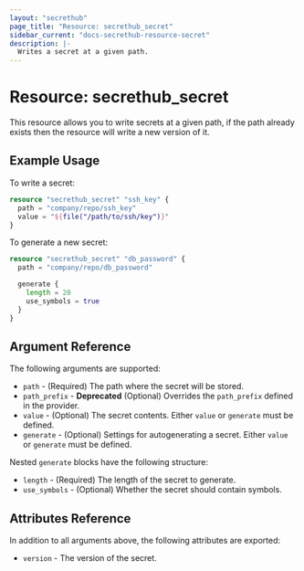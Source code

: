 ```yaml
---
layout: "secrethub"
page_title: "Resource: secrethub_secret"
sidebar_current: "docs-secrethub-resource-secret"
description: |-
  Writes a secret at a given path.
---
```


# Resource: secrethub_secret

This resource allows you to write secrets at a given path, if the path already exists then the resource will write a new version of it.

## Example Usage

To write a secret:

```terraform
resource "secrethub_secret" "ssh_key" {
  path = "company/repo/ssh_key"
  value = "${file("/path/to/ssh/key")}"
}
```

To generate a new secret:

```terraform
resource "secrethub_secret" "db_password" {
  path = "company/repo/db_password"

  generate {
    length = 20
    use_symbols = true
  }
}
```

## Argument Reference

The following arguments are supported:

* `path` - (Required) The path where the secret will be stored.
* `path_prefix` - **Deprecated** (Optional) Overrides the `path_prefix` defined in the provider.
* `value` - (Optional) The secret contents. Either `value` or `generate` must be defined.
* `generate` - (Optional) Settings for autogenerating a secret. Either `value` or `generate` must be defined.

Nested `generate` blocks have the following structure:

* `length` - (Required) The length of the secret to generate.
* `use_symbols` - (Optional) Whether the secret should contain symbols.

## Attributes Reference

In addition to all arguments above, the following attributes are exported:

* `version` - The version of the secret.
